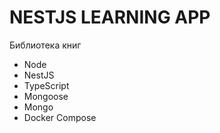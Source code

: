 # NESTJS LEARNING APP

Библиотека книг

- Node
- NestJS
- TypeScript
- Mongoose
- Mongo
- Docker Compose

